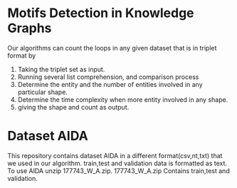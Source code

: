 # Motifs Detection in Knowledge Graphs 

Our algorithms can count the loops in any given dataset that is in triplet format by 
1) Taking the triplet set as input.
2) Running several list comprehension, and comparison process
3) Determine the entity and the number of entities involved in any particular shape. 
4) Determine the time complexity when more entity involved in any shape.
6) giving the shape and count as output. 

# Dataset AIDA
This repository contains dataset AIDA in a different format(csv,nt,txt) that we used in our algorithm. train,test and validation data is formatted as text. To use AIDA unzip 177743_W_A.zip. 177743_W_A.zip Contains train,test and validation.
